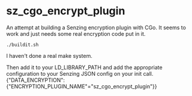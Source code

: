 # sz_cgo_encrypt_plugin
An attempt at building a Senzing encryption plugin with CGo.  It seems to work and just needs some real encryption code put in it.

```
./buildit.sh
```
I haven't done a real make system.

Then add it to your LD_LIBRARY_PATH and add the appropriate configuration to your Senzing JSON config on your init call.
{"DATA_ENCRYPTION":{"ENCRYPTION_PLUGIN_NAME"="sz_cgo_encrypt_plugin"}}
